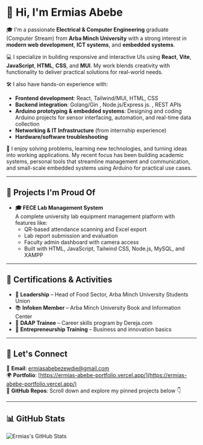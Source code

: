 # 👋 Hi, I'm Ermias Abebe

🎓 I'm a passionate **Electrical & Computer Engineering** graduate (Computer Stream) from **Arba Minch University** with a strong interest in **modern web development**, **ICT systems**, and **embedded systems**.

💻 I specialize in building responsive and interactive UIs using **React**, **Vite**, **JavaScript**, **HTML**, **CSS**, and **MUI**. My work blends creativity with functionality to deliver practical solutions for real-world needs.

🛠️ I also have hands-on experience with:
- **Frontend development**: React, Tailwind/MUI, HTML, CSS
- **Backend integration**: Golang/Gin , Node.js/Express js. , REST APIs
- **Arduino prototyping & embedded systems**: Designing and coding Arduino projects for sensor interfacing, automation, and real-time data collection
- **Networking & IT Infrastructure** (from internship experience)
- **Hardware/software troubleshooting**

🧠 I enjoy solving problems, learning new technologies, and turning ideas into working applications. My recent focus has been building academic systems, personal tools that streamline management and communication, and small-scale embedded systems using Arduino for practical use cases.

---

## 🚀 Projects I'm Proud Of

- **🎓 FECE Lab Management System**  
  A complete university lab equipment management platform with features like:
  - QR-based attendance scanning and Excel export
  - Lab report submission and evaluation
  - Faculty admin dashboard with camera access
  - Built with HTML, JavaScript, Tailwind CSS, Node.js, MySQL, and XAMPP

---

## 🏅 Certifications & Activities

- 🥇 **Leadership** – Head of Food Sector, Arba Minch University Students Union
- 📚 **Infoken Member** – Arba Minch University Book and Information Center
- 🧭 **DAAP Trainee** – Career skills program by Dereja.com
- 🚀 **Entrepreneurship Training** – Business and innovation basics

---

## 💬 Let's Connect

📧 **Email**: ermiasabebezewdie@gmail.com  
🌍 **Portfolio**: [https://ermias-abebe-portfolio.vercel.app/](https://ermias-abebe-portfolio.vercel.app/)  
📂 **GitHub Repos**: Scroll down and explore my pinned projects below 👇

---

## 📊 GitHub Stats

![Ermias's GitHub Stats](https://github-readme-stats.vercel.app/api?username=ermi21ad&show_icons=true&theme=tokyonight)
